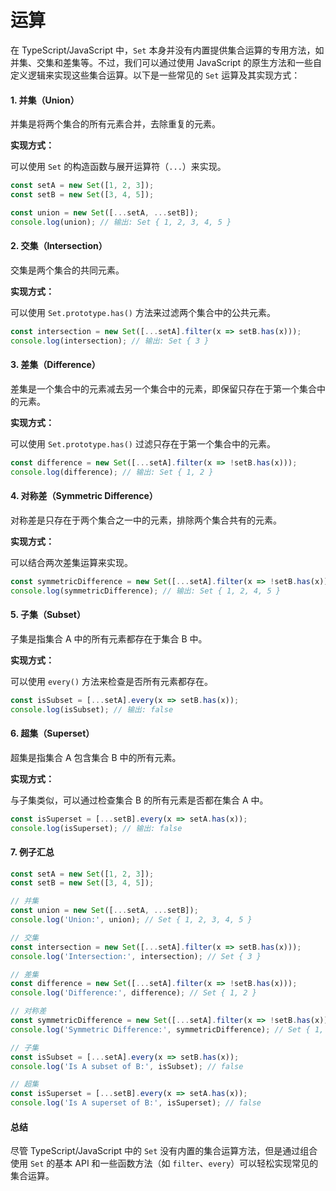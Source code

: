 # 运算

在 TypeScript/JavaScript 中，`Set` 本身并没有内置提供集合运算的专用方法，如并集、交集和差集等。不过，我们可以通过使用 JavaScript 的原生方法和一些自定义逻辑来实现这些集合运算。以下是一些常见的 `Set` 运算及其实现方式：

#### 1. 并集（Union）

并集是将两个集合的所有元素合并，去除重复的元素。

**实现方式：**

可以使用 `Set` 的构造函数与展开运算符（`...`）来实现。

```typescript
const setA = new Set([1, 2, 3]);
const setB = new Set([3, 4, 5]);

const union = new Set([...setA, ...setB]);
console.log(union); // 输出: Set { 1, 2, 3, 4, 5 }
```

#### 2. 交集（Intersection）

交集是两个集合的共同元素。

**实现方式：**

可以使用 `Set.prototype.has()` 方法来过滤两个集合中的公共元素。

```typescript
const intersection = new Set([...setA].filter(x => setB.has(x)));
console.log(intersection); // 输出: Set { 3 }
```

#### 3. 差集（Difference）

差集是一个集合中的元素减去另一个集合中的元素，即保留只存在于第一个集合中的元素。

**实现方式：**

可以使用 `Set.prototype.has()` 过滤只存在于第一个集合中的元素。

```typescript
const difference = new Set([...setA].filter(x => !setB.has(x)));
console.log(difference); // 输出: Set { 1, 2 }
```

#### 4. 对称差（Symmetric Difference）

对称差是只存在于两个集合之一中的元素，排除两个集合共有的元素。

**实现方式：**

可以结合两次差集运算来实现。

```typescript
const symmetricDifference = new Set([...setA].filter(x => !setB.has(x)).concat([...setB].filter(x => !setA.has(x))));
console.log(symmetricDifference); // 输出: Set { 1, 2, 4, 5 }
```

#### 5. 子集（Subset）

子集是指集合 A 中的所有元素都存在于集合 B 中。

**实现方式：**

可以使用 `every()` 方法来检查是否所有元素都存在。

```typescript
const isSubset = [...setA].every(x => setB.has(x));
console.log(isSubset); // 输出: false
```

#### 6. 超集（Superset）

超集是指集合 A 包含集合 B 中的所有元素。

**实现方式：**

与子集类似，可以通过检查集合 B 的所有元素是否都在集合 A 中。

```typescript
const isSuperset = [...setB].every(x => setA.has(x));
console.log(isSuperset); // 输出: false
```

#### 7. 例子汇总

```typescript
const setA = new Set([1, 2, 3]);
const setB = new Set([3, 4, 5]);

// 并集
const union = new Set([...setA, ...setB]);
console.log('Union:', union); // Set { 1, 2, 3, 4, 5 }

// 交集
const intersection = new Set([...setA].filter(x => setB.has(x)));
console.log('Intersection:', intersection); // Set { 3 }

// 差集
const difference = new Set([...setA].filter(x => !setB.has(x)));
console.log('Difference:', difference); // Set { 1, 2 }

// 对称差
const symmetricDifference = new Set([...setA].filter(x => !setB.has(x)).concat([...setB].filter(x => !setA.has(x))));
console.log('Symmetric Difference:', symmetricDifference); // Set { 1, 2, 4, 5 }

// 子集
const isSubset = [...setA].every(x => setB.has(x));
console.log('Is A subset of B:', isSubset); // false

// 超集
const isSuperset = [...setB].every(x => setA.has(x));
console.log('Is A superset of B:', isSuperset); // false
```

#### 总结

尽管 TypeScript/JavaScript 中的 `Set` 没有内置的集合运算方法，但是通过组合使用 `Set` 的基本 API 和一些函数方法（如 `filter`、`every`）可以轻松实现常见的集合运算。
